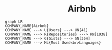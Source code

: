 <h1 align="center">Airbnb</h1>

```mermaid
graph LR
COMPANY_NAME{Airbnb}
COMPANY_NAME ---> U{Users} ---> UN[41]
COMPANY_NAME ---> R{Repositories} ---> RN[1038]
COMPANY_NAME ---> G{Gists} ---> GN[354]
COMPANY_NAME ---> ML{Most Used<br>Languages}
```

